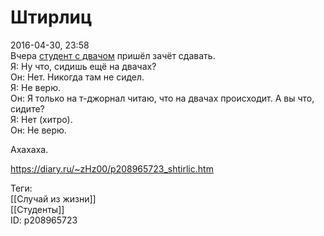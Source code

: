 Штирлиц
========

   
 2016-04-30, 23:58   
  Вчера  [студент с двачом](Свободное%20общение)  пришёл зачёт сдавать.   
 Я: Ну что, сидишь ещё на двачах?   
 Он: Нет. Никогда там не сидел.   
 Я: Не верю.   
 Он: Я только на т-джорнал читаю, что на двачах происходит. А вы что, сидите?   
 Я: Нет (хитро).   
 Он: Не верю.   
   
 Ахахаха.   
    
 <https://diary.ru/~zHz00/p208965723_shtirlic.htm>   
   
 Теги:   
 [[Случай из жизни]]   
 [[Студенты]]   
 ID: p208965723